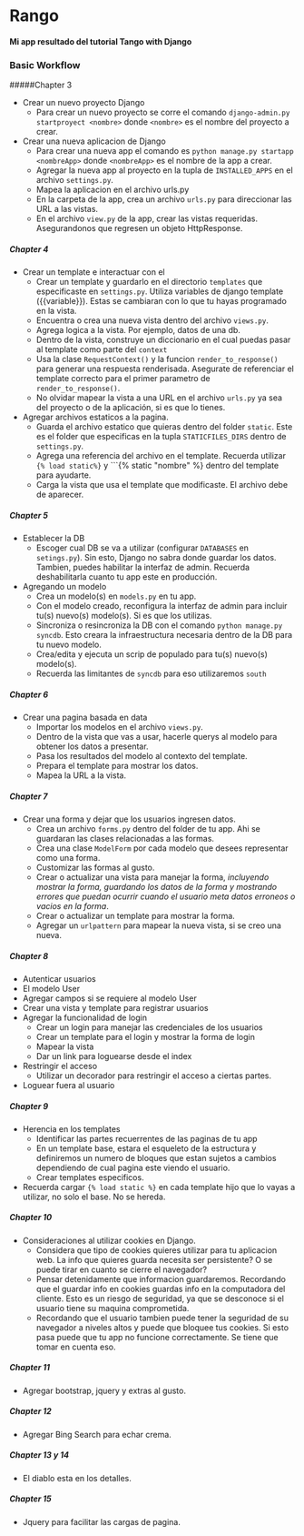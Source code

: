 # Rango

#### Mi app resultado del tutorial Tango with Django

### Basic Workflow 

#####Chapter 3

- Crear un nuevo proyecto Django
    + Para crear un nuevo proyecto se corre el comando ```django-admin.py startproyect <nombre>``` donde ```<nombre>``` es el nombre del proyecto a crear.
- Crear una nueva aplicacion de Django
    + Para crear una nueva app el comando es ```python manage.py startapp <nombreApp>``` donde ```<nombreApp>``` es el nombre de la app a crear.
    + Agregar la nueva app al proyecto en la tupla de ```INSTALLED_APPS``` en el archivo ```settings.py```.
    + Mapea la aplicacion en el archivo urls.py
    + En la carpeta de la app, crea un archivo ```urls.py``` para direccionar las URL a las vistas.
    + En el archivo ```view.py``` de la app, crear las vistas requeridas. Asegurandonos que regresen un objeto HttpResponse.

##### Chapter 4

- Crear un template e interactuar con el
    + Crear un template y guardarlo en el directorio ```templates``` que especificaste en ```settings.py```. Utiliza variables de django template ({{variable}}). Estas se cambiaran con lo que tu hayas programado en la vista.
    + Encuentra o crea una nueva vista dentro del archivo ```views.py```.
    + Agrega logica a la vista. Por ejemplo, datos de una db.
    + Dentro de la vista, construye un diccionario en el cual puedas pasar al template como parte del ```context```
    + Usa la clase ```RequestContext()``` y la funcion ```render_to_response()``` para generar una respuesta renderisada. Asegurate de referenciar el template correcto para el primer parametro de ```render_to_response()```.
    + No olvidar mapear la vista a una URL en el archivo ```urls.py``` ya sea del proyecto o de la aplicación, si es que lo tienes.
- Agregar archivos estaticos a la pagina.
    + Guarda el archivo estatico que quieras dentro del folder ```static```. Este es el folder que especificas en la tupla ```STATICFILES_DIRS``` dentro de ```settings.py```.
    + Agrega una referencia del archivo en el template. Recuerda utilizar ```{% load static%}``` y ```{% static "nombre" %} dentro del template para ayudarte.
    + Carga la vista que usa el template que modificaste. El archivo debe de aparecer.

##### Chapter 5

- Establecer la DB
    + Escoger cual DB se va a utilizar (configurar ```DATABASES``` en ```setings.py```). Sin esto, Django no sabra donde guardar los datos. Tambien, puedes habilitar la interfaz de admin. Recuerda deshabilitarla cuanto tu app este en producción.
- Agregando un modelo
    + Crea un modelo(s) en ```models.py``` en tu app. 
    + Con el modelo creado, reconfigura la interfaz de admin para incluir tu(s) nuevo(s) modelo(s). Si es que los utilizas.
    + Sincroniza o resincroniza la DB con el comando ```python manage.py syncdb```. Esto creara la infraestructura necesaria dentro de la DB para tu nuevo modelo.
    + Crea/edita y ejecuta un scrip de populado para tu(s) nuevo(s) modelo(s).
    + Recuerda las limitantes de ```syncdb``` para eso utilizaremos ```south```

##### Chapter 6

- Crear una pagina basada en data
    + Importar los modelos en el archivo ```views.py```.
    + Dentro de la vista que vas a usar, hacerle querys al modelo para obtener los datos a presentar.
    + Pasa los resultados del modelo al contexto del template.
    + Prepara el template para mostrar los datos.
    + Mapea la URL a la vista.

##### Chapter 7

- Crear una forma y dejar que los usuarios ingresen datos.
    + Crea un archivo ```forms.py``` dentro del folder de tu app. Ahi se guardaran las clases relacionadas a las formas.
    + Crea una clase ```ModelForm``` por cada modelo que desees representar como una forma.
    + Customizar las formas al gusto.
    + Crear o actualizar una vista para manejar la forma, _incluyendo mostrar la forma, guardando los datos de la forma y mostrando errores que puedan ocurrir cuando el usuario meta datos erroneos o vacios en la forma_.
    + Crear o actualizar un template para mostrar la forma.
    + Agregar un ```urlpattern``` para mapear la nueva vista, si se creo una nueva.

##### Chapter 8

- Autenticar usuarios
- El modelo User
- Agregar campos si se requiere al modelo User
- Crear una vista y template para registrar usuarios
- Agregar la funcionalidad de login
    + Crear un login para manejar las credenciales de los usuarios
    + Crear un template para el login y mostrar la forma de login
    + Mapear la vista
    + Dar un link para loguearse desde el index
- Restringir el acceso
    + Utilizar un decorador para restringir el acceso a ciertas partes.
- Loguear fuera al usuario

##### Chapter 9

- Herencia en los templates
    + Identificar las partes recuerrentes de las paginas de tu app
    + En un template base, estara el esqueleto de la estructura y definiremos un numero de bloques que estan sujetos a cambios dependiendo de cual pagina este viendo el usuario.
    + Crear templates especificos.
- Recuerda cargar ```{% load static %}``` en cada template hijo que lo vayas a utilizar, no solo el base. No se hereda. 

##### Chapter 10

- Consideraciones al utilizar cookies en Django.
    + Considera que tipo de cookies quieres utilizar para tu aplicacion web. La info que quieres guarda necesita ser persistente? O se puede tirar en cuanto se cierre el navegador?
    + Pensar detenidamente que informacion guardaremos. Recordando que el guardar info en cookies guardas info en la computadora del cliente. Esto es un riesgo de seguridad, ya que se desconoce si el usuario tiene su maquina comprometida.
    + Recordando que el usuario tambien puede tener la seguridad de su navegador a niveles altos y puede que bloquee tus cookies. Si esto pasa puede que tu app no funcione correctamente. Se tiene que tomar en cuenta eso.

##### Chapter 11

- Agregar bootstrap, jquery y extras al gusto.

##### Chapter 12

- Agregar Bing Search para echar crema.

##### Chapter 13 y 14

- El diablo esta en los detalles.

##### Chapter 15

- Jquery para facilitar las cargas de pagina.
